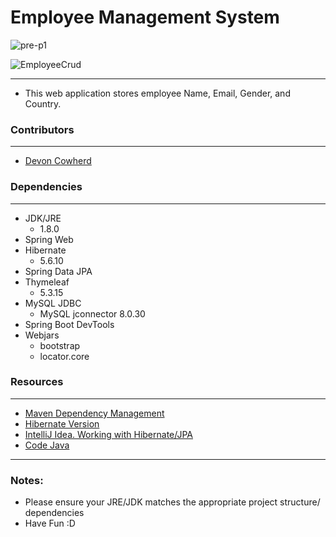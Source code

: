 
# Employee Management System
![pre-p1](https://user-images.githubusercontent.com/71043147/187758795-07575866-c535-45db-abf9-94c6253c1b5f.JPG)

![EmployeeCrud](https://user-images.githubusercontent.com/71043147/187760920-12078493-06da-4adc-a859-10f2e7215e39.gif)

---

- This web application stores employee Name, Email, Gender, and Country.


### Contributors

---

- [Devon Cowherd](https://github.com/devoncowherd)

### Dependencies

---

- JDK/JRE 
  - 1.8.0
- Spring Web
- Hibernate 
  - 5.6.10
- Spring Data JPA
- Thymeleaf
  - 5.3.15
- MySQL JDBC
  - MySQL jconnector 8.0.30
- Spring Boot DevTools
- Webjars 
  - bootstrap
  - locator.core

### Resources

---

- [Maven Dependency Management](https://www.jetbrains.com/help/idea/work-with-maven-dependencies.html)
- [Hibernate Version](https://hibernate.org/orm/releases/)
- [IntelliJ Idea. Working with Hibernate/JPA](https://www.youtube.com/watch?v=QJddHc41xrM)
- [Code Java](https://youtu.be/u8a25mQcMOI)


---

### Notes:

- Please ensure your JRE/JDK matches the appropriate project structure/ dependencies
- Have Fun :D
